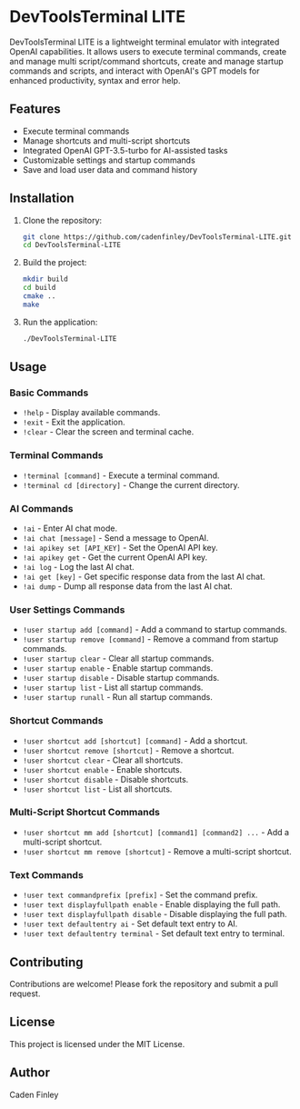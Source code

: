 # DevToolsTerminal LITE

DevToolsTerminal LITE is a lightweight terminal emulator with integrated OpenAI capabilities. It allows users to execute terminal commands, create and manage multi script/command shortcuts, create and manage startup commands and scripts, and interact with OpenAI's GPT models for enhanced productivity, syntax and error help.

## Features

- Execute terminal commands
- Manage shortcuts and multi-script shortcuts
- Integrated OpenAI GPT-3.5-turbo for AI-assisted tasks
- Customizable settings and startup commands
- Save and load user data and command history

## Installation

1. Clone the repository:
    ```sh
    git clone https://github.com/cadenfinley/DevToolsTerminal-LITE.git
    cd DevToolsTerminal-LITE
    ```

2. Build the project:
    ```sh
    mkdir build
    cd build
    cmake ..
    make
    ```

3. Run the application:
    ```sh
    ./DevToolsTerminal-LITE
    ```

## Usage

### Basic Commands

- `!help` - Display available commands.
- `!exit` - Exit the application.
- `!clear` - Clear the screen and terminal cache.

### Terminal Commands

- `!terminal [command]` - Execute a terminal command.
- `!terminal cd [directory]` - Change the current directory.

### AI Commands

- `!ai` - Enter AI chat mode.
- `!ai chat [message]` - Send a message to OpenAI.
- `!ai apikey set [API_KEY]` - Set the OpenAI API key.
- `!ai apikey get` - Get the current OpenAI API key.
- `!ai log` - Log the last AI chat.
- `!ai get [key]` - Get specific response data from the last AI chat.
- `!ai dump` - Dump all response data from the last AI chat.

### User Settings Commands

- `!user startup add [command]` - Add a command to startup commands.
- `!user startup remove [command]` - Remove a command from startup commands.
- `!user startup clear` - Clear all startup commands.
- `!user startup enable` - Enable startup commands.
- `!user startup disable` - Disable startup commands.
- `!user startup list` - List all startup commands.
- `!user startup runall` - Run all startup commands.

### Shortcut Commands

- `!user shortcut add [shortcut] [command]` - Add a shortcut.
- `!user shortcut remove [shortcut]` - Remove a shortcut.
- `!user shortcut clear` - Clear all shortcuts.
- `!user shortcut enable` - Enable shortcuts.
- `!user shortcut disable` - Disable shortcuts.
- `!user shortcut list` - List all shortcuts.

### Multi-Script Shortcut Commands

- `!user shortcut mm add [shortcut] [command1] [command2] ...` - Add a multi-script shortcut.
- `!user shortcut mm remove [shortcut]` - Remove a multi-script shortcut.

### Text Commands

- `!user text commandprefix [prefix]` - Set the command prefix.
- `!user text displayfullpath enable` - Enable displaying the full path.
- `!user text displayfullpath disable` - Disable displaying the full path.
- `!user text defaultentry ai` - Set default text entry to AI.
- `!user text defaultentry terminal` - Set default text entry to terminal.

## Contributing

Contributions are welcome! Please fork the repository and submit a pull request.

## License

This project is licensed under the MIT License.

## Author

Caden Finley

